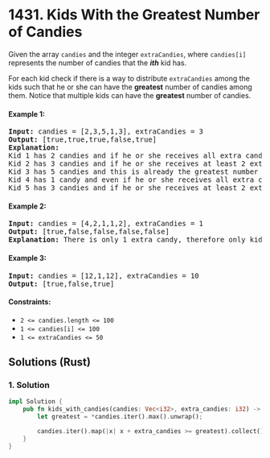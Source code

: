# 1431. Kids With the Greatest Number of Candies
Given the array `candies` and the integer `extraCandies`, where `candies[i]` represents the number of candies that the ***ith*** kid has.

For each kid check if there is a way to distribute `extraCandies` among the kids such that he or she can have the **greatest** number of candies among them. Notice that multiple kids can have the **greatest** number of candies.

#### Example 1:
<pre>
<strong>Input:</strong> candies = [2,3,5,1,3], extraCandies = 3
<strong>Output:</strong> [true,true,true,false,true]
<strong>Explanation:</strong>
Kid 1 has 2 candies and if he or she receives all extra candies (3) will have 5 candies --- the greatest number of candies among the kids.
Kid 2 has 3 candies and if he or she receives at least 2 extra candies will have the greatest number of candies among the kids.
Kid 3 has 5 candies and this is already the greatest number of candies among the kids.
Kid 4 has 1 candy and even if he or she receives all extra candies will only have 4 candies.
Kid 5 has 3 candies and if he or she receives at least 2 extra candies will have the greatest number of candies among the kids.
</pre>

#### Example 2:
<pre>
<strong>Input:</strong> candies = [4,2,1,1,2], extraCandies = 1
<strong>Output:</strong> [true,false,false,false,false]
<strong>Explanation:</strong> There is only 1 extra candy, therefore only kid 1 will have the greatest number of candies among the kids regardless of who takes the extra candy.
</pre>

#### Example 3:
<pre>
<strong>Input:</strong> candies = [12,1,12], extraCandies = 10
<strong>Output:</strong> [true,false,true]
</pre>

#### Constraints:
* `2 <= candies.length <= 100`
* `1 <= candies[i] <= 100`
* `1 <= extraCandies <= 50`

## Solutions (Rust)

### 1. Solution
```Rust
impl Solution {
    pub fn kids_with_candies(candies: Vec<i32>, extra_candies: i32) -> Vec<bool> {
        let greatest = *candies.iter().max().unwrap();

        candies.iter().map(|x| x + extra_candies >= greatest).collect()
    }
}
```
